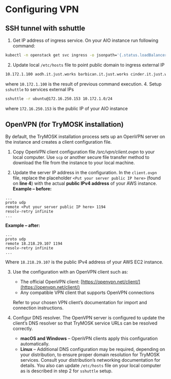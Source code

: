 # Configuring VPN

## SSH tunnel with sshuttle

1. Get IP address of ingress service. On your AIO instance run following command:
```bash
kubectl -n openstack get svc ingress -o jsonpath='{.status.loadBalancer.ingress[].ip}'
```
2. Update local `/etc/hosts` file to point public domain to ingress external IP
```bash
10.172.1.100 aodh.it.just.works barbican.it.just.works cinder.it.just.works cloudformation.it.just.works designate.it.just.works glance.it.just.works gnocchi.it.just.works heat.it.just.works horizon.it.just.works keystone.it.just.works metadata.it.just.works neutron.it.just.works nova.it.just.works novncproxy.it.just.works octavia.it.just.works placement.it.just.works spiceproxy.it.just.works
```
where `10.172.1.100` is the result of previous command execution.
4. Setup `sshuttle` to services external IPs
```bash
sshuttle -r ubuntu@172.16.250.153 10.172.1.0/24
```
where `172.16.250.153` is the public IP of your AIO instance

## OpenVPN (for TryMOSK installation)

By default, the TryMOSK installation process sets up an OpenVPN server on the
instance and creates a client configuration file.

1. Copy OpenVPN client configuration file */src/vpn/client.ovpn* to your
local computer. Use `scp` or another secure file transfer method to download
the file from the instance to your local machine.

2. Update the server IP address in the configuration. In the `client.ovpn` file,
replace the placeholder `<Put your server public IP here>` (found on **line 4**)
with the actual **public IPv4 address** of your AWS instance.
**Example – before:**
```
...
proto udp
remote <Put your server public IP here> 1194
resolv-retry infinite
...
```
**Example – after:**
```
...
proto udp
remote 18.218.29.107 1194
resolv-retry infinite
...
```
Where `18.218.29.107` is the public IPv4 address of your AWS EC2 instance.

3. Use the configuration with an OpenVPN client such as:
    * The official OpenVPN client: [https://openvpn.net/client/](https://openvpn.net/client/)
    * Any compatible VPN client that supports OpenVPN connections

    Refer to your chosen VPN client’s documentation for import and connection instructions.

4. Configur DNS resolver. The OpenVPN server is configured to update the client’s
DNS resolver so that TryMOSK service URLs can be resolved correctly.
    * **macOS and Windows** – OpenVPN clients apply this configuration automatically.
    * **Linux** – Additional DNS configuration may be required, depending on your distribution,
to ensure proper domain resolution for TryMOSK services. Consult your distribution’s
networking documentation for details. You also can update `/etc/hosts` file on your
local computer as is described in step 2 for `sshuttle` setup.
